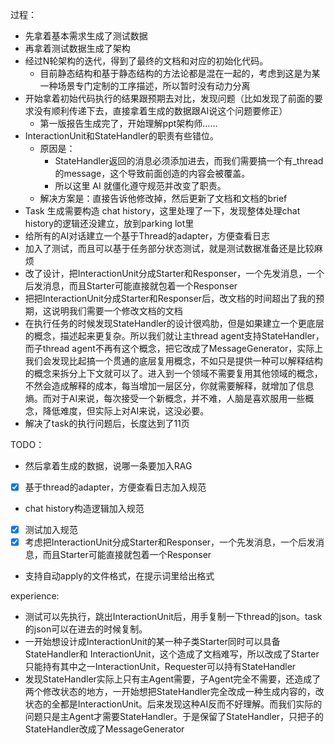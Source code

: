 过程：
- 先拿着基本需求生成了测试数据
- 再拿着测试数据生成了架构
- 经过N轮架构的迭代，得到了最终的文档和对应的初始化代码。
  - 目前静态结构和基于静态结构的方法论都是混在一起的，考虑到这是为某一种场景专门定制的工序描述，所以暂时没有动力分离
- 开始拿着初始代码执行的结果跟预期去对比，发现问题（比如发现了前面的要求没有顺利传递下去，直接拿着生成的数据跟AI说这个问题要修正）
  - 第一版报告生成完了，开始理解ppt架构师……
- InteractionUnit和StateHandler的职责有些错位。
  - 原因是：
    - StateHandler返回的消息必须添加进去，而我们需要搞一个有_thread的message，这个导致前面创造的内容会被覆盖。
    - 所以这里 AI 就僵化遵守规范并改变了职责。
  - 解决方案是：直接告诉他修改掉，然后更新了文档和文档的brief
- Task 生成需要构造 chat history，这里处理了一下，发现整体处理chat history的逻辑还没建立，放到parking lot里
- 给所有的AI对话建立一个基于Thread的adapter，方便查看日志
- 加入了测试，而且可以基于任务部分状态测试，就是测试数据准备还是比较麻烦
- 改了设计，把InteractionUnit分成Starter和Responser，一个先发消息，一个后发消息，而且Starter可能直接就包着一个Responser
- 把把InteractionUnit分成Starter和Responser后，改文档的时间超出了我的预期，这说明我们需要一个修改文档的文档
- 在执行任务的时候发现StateHandler的设计很鸡肋，但是如果建立一个更底层的概念，描述起来更复杂。所以我们就让主thread agent支持StateHandler，而子thread agent不再有这个概念，把它改成了MessageGenerator，实际上我们会发现比起搞一个贯通的底层复用概念，不如只是提供一种可以解释结构的概念来拆分上下文就可以了。进入到一个领域不需要复用其他领域的概念，不然会造成解释的成本，每当增加一层区分，你就需要解释，就增加了信息熵。而对于AI来说，每次接受一个新概念，并不难，人脑是喜欢服用一些概念，降低难度，但实际上对AI来说，这没必要。
- 解决了task的执行问题后，长度达到了11页

TODO：
- 然后拿着生成的数据，说哪一条要加入RAG
- [x] 基于thread的adapter，方便查看日志加入规范
- chat history构造逻辑加入规范
- [x] 测试加入规范
- [x] 考虑把InteractionUnit分成Starter和Responser，一个先发消息，一个后发消息，而且Starter可能直接就包着一个Responser
- 支持自动apply的文件格式，在提示词里给出格式

experience:

- 测试可以先执行，跳出InteractionUnit后，用手复制一下thread的json。task的json可以在进去的时候复制。
- 一开始想设计成InteractionUnit的某一种子类Starter同时可以具备StateHandler和 InteractionUnit，这个造成了文档难写，所以改成了Starter只能持有其中之一InteractionUnit，Requester可以持有StateHandler
- 发现StateHandler实际上只有主Agent需要，子Agent完全不需要，还造成了两个修改状态的地方，一开始想把StateHandler完全改成一种生成内容的，改状态的全都是InteractionUnit。后来发现这种AI反而不好理解。而我们实际的问题只是主Agent才需要StateHandler。于是保留了StateHandler，只把子的StateHandler改成了MessageGenerator